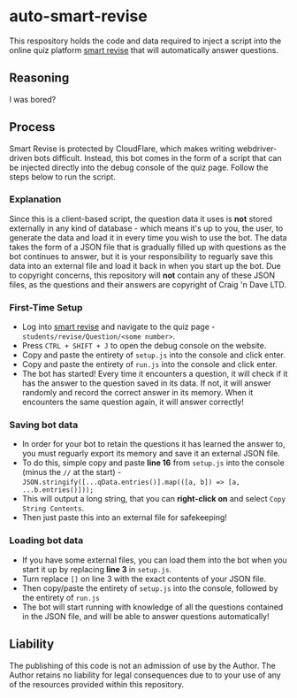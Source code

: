 # auto-smart-revise
This respository holds the code and data required to inject a script into the online quiz platform [smart revise](https://smartrevise.online/) that will automatically answer questions.

## Reasoning
I was bored?

## Process
Smart Revise is protected by CloudFlare, which makes writing webdriver-driven bots difficult. Instead, this bot comes in the form of a script that can be injected directly into the debug console of the quiz page. Follow the steps below to run the script.

### Explanation
Since this is a client-based script, the question data it uses is **not** stored externally in any kind of database - which means it's up to you, the user, to generate the data and load it in every time you wish to use the bot.
The data takes the form of a JSON file that is gradually filled up with questions as the bot continues to answer, but it is your responsibility to reguarly save this data into an external file and load it back in when you start up the bot.
Due to copyright concerns, this repository will **not** contain any of these JSON files, as the questions and their answers are copyright of Craig 'n Dave LTD.

### First-Time Setup
- Log into [smart revise](https://smartrevise.online/) and navigate to the quiz page - `students/revise/Question/<some number>`.
- Press `CTRL + SHIFT + J` to open the debug console on the website.
- Copy and paste the entirety of `setup.js` into the console and click enter.
- Copy and paste the entirety of `run.js` into the console and click enter.
- The bot has started! Every time it encounters a question, it will check if it has the answer to the question saved in its data. If not, it will answer randomly and record the correct answer in its memory. When it encounters the same question again, it will answer correctly!

### Saving bot data
- In order for your bot to retain the questions it has learned the answer to, you must reguarly export its memory and save it an external JSON file.
- To do this, simple copy and paste **line 16** from `setup.js` into the console (minus the `//` at the start) - `JSON.stringify([...qData.entries()].map(([a, b]) => [a, ...b.entries()]));`
- This will output a long string, that you can **right-click on** and select `Copy String Contents`.
- Then just paste this into an external file for safekeeping!

### Loading bot data
- If you have some external files, you can load them into the bot when you start it up by replacing **line 3** in `setup.js`.
- Turn replace `[]` on line 3 with the exact contents of your JSON file.
- Then copy/paste the entirety of `setup.js` into the console, followed by the entirety of `run.js`
- The bot will start running with knowledge of all the questions contained in the JSON file, and will be able to answer questions automatically!

## Liability
The publishing of this code is not an admission of use by the Author. The Author retains no liability for legal consequences due to to your use of any of the resources provided within this repository.
